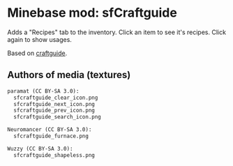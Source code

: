 Minebase mod: sfCraftguide
==========================

Adds a "Recipes" tab to the inventory. Click an item to see it's recipes. Click 
again to show usages.

Based on [craftguide](https://github.com/minetest-mods/craftguide).

Authors of media (textures)
---------------------------
```txt
paramat (CC BY-SA 3.0):
  sfcraftguide_clear_icon.png
  sfcraftguide_next_icon.png
  sfcraftguide_prev_icon.png
  sfcraftguide_search_icon.png

Neuromancer (CC BY-SA 3.0):
  sfcraftguide_furnace.png

Wuzzy (CC BY-SA 3.0):
  sfcraftguide_shapeless.png
```
